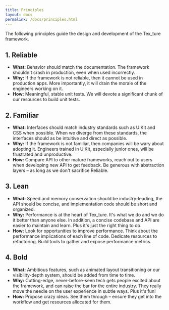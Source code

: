 ```yaml
---
title: Principles
layout: docs
permalink: /docs/principles.html
---
```


The following principles guide the design and development of the Tex_ture framework.  

## 1. Reliable

- **What:** Behavior should match the documentation. The framework shouldn't crash in production, even when used incorrectly.
- **Why:** If the framework is not reliable, then it cannot be used in production apps. More importantly, it will drain the morale of the engineers working on it.
- **How:** Meaningful, stable unit tests. We will devote a significant chunk of our resources to build unit tests.

## 2. Familiar

- **What:** Interfaces should match industry standards such as UIKit and CSS when possible. When we diverge from these standards, the interfaces should as be intuitive and direct as possible.
- **Why:** If the framework is not familiar, then companies will be wary about adopting it. Engineers trained in UIKit, especially junior ones, will be frustrated and unproductive.
- **How:** Compare API to other mature frameworks, reach out to users when developing new API to get feedback. Be generous with abstraction layers – as long as we don't sacrifice Reliable.

## 3. Lean

- **What:** Speed and memory conservation should be industry-leading, the API should be concise, and implementation code should be short and organized.
- **Why:** Performance is at the heart of Tex_ture. It's what we do and we do it better than anyone else. In addition, a concise codebase and API are easier to maintain and learn. Plus it's just the right thing to do.
- **How:** Look for opportunities to improve performance. Think about the performance implications of each line of code. Dedicate resources to refactoring. Build tools to gather and expose performance metrics.

## 4. Bold

- **What:** Ambitious features, such as animated layout transitioning or our visibility-depth system, should be added from time to time.
- **Why:** Cutting-edge, never-before-seen tech gets people excited about the framework, and can raise the bar for the entire industry. They really move the needle on the user experience in subtle ways. Plus it's fun!
- **How:** Propose crazy ideas. See them through – ensure they get into the workflow and get resources allocated for them.

<!-- Paraphrased from Adlai's document @ https://usecanvas.com/anonymous/asdk-operating-basis/2yktS1l4LDGEq25JmwSdC3 -->